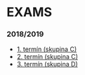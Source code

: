 # EXAMS

### 2018/2019

* [1. termín (skupina C)](https://github.com/europ/VUTBR-FIT-MAT/blob/master/exams/1_termin_C_2018-2019/1_termin_C_2018-2019.pdf)
* [2. termín (skupina C)](https://github.com/europ/VUTBR-FIT-MAT/blob/master/exams/2_termin_C_2018-2019/2_termin_C_2018-2019.pdf)
* [3. termín (skupina D)](https://github.com/europ/VUTBR-FIT-MAT/blob/master/exams/3_termin_D_2018-2019/3_termin_D_2018-2019.pdf)
